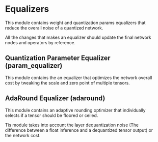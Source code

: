 # Equalizers

This module contains weight and quantization params equalizers that reduce
the overall noise of a quantized network.

All the changes that makes an equalizer should update the final network nodes and operators by reference. 

## Quantization Parameter Equalizer (param_equalizer)

This module contains the an equalizer that optimizes the network overall cost by tweaking the scale and zero point of multiple tensors.

## AdaRound Equalizer (adaround)

This module contains an adaptive rounding optimizer that individually selects if a tensor should be floored or ceiled. 

Tis module takes into account the layer dequantization noise (The difference between a float inference and a dequantized tensor output) or the network cost.



